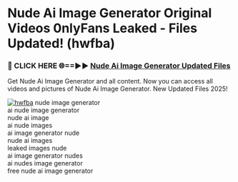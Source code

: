 # Nude Ai Image Generator Original Videos 0nlyFans Leaked - Files Updated! (hwfba)

<h3>🔴 CLICK HERE 🌐==►► <a href="https://tinyurl.com/52m3yx9h" rel="nofollow">Nude Ai Image Generator Updated Files</a></h3>

Get Nude Ai Image Generator and all content. Now you can access all videos and pictures of Nude Ai Image Generator. New Updated Files 2025!

[![hwfba](https://i.imgur.com/TnHtlc8.gif)](https://tinyurl.com/52m3yx9h)
nude image generator<br>
ai nude image generator<br>
nude ai image<br>
ai nude images<br>
ai image generator nude<br>
nude ai images<br>
leaked images nude<br>
ai image generator nudes<br>
ai nudes image generator<br>
free nude ai image generator